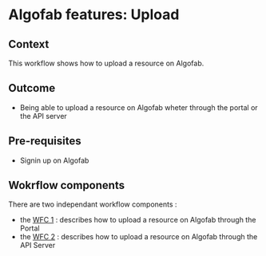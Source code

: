 
# Algofab features: Upload

## Context

This workflow shows how to upload a resource on Algofab.

## Outcome

* Being able to upload a resource on Algofab wheter through the portal or the API server

## Pre-requisites

* Signin up on Algofab

## Wokrflow components

There are two independant workflow components :

* the [WFC 1](./portal.md) : describes how to upload a resource on Algofab through the Portal
* the [WFC 2](./api.md) : describes how to upload a resource on Algofab through the API Server
